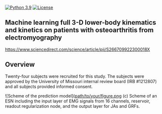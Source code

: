 [![Python 3.9](https://img.shields.io/badge/python-3.9-blue.svg)](https://www.python.org/downloads/release/python-390/) [![License](https://img.shields.io/badge/license-MIT-green.svg)](LICENSE) 

## Machine learning full 3-D lower-body kinematics and kinetics on patients with osteoarthritis from electromyography
https://www.sciencedirect.com/science/article/pii/S266709922300018X

## Overview
Twenty-four subjects were recruited for this study. The subjects were approved by the University of Missouri internal review board (IRB #1212807) and all subjects provided informed consent. 

![Scheme of the prediction model]([path/to/your/figure.png](https://ars.els-cdn.com/content/image/1-s2.0-S266709922300018X-gr1_lrg.jpg)
(c) Scheme of an ESN including the input layer of EMG signals from 16 channels, reservoir, readout regularization node, and the output layer for JAs and GRFs.

